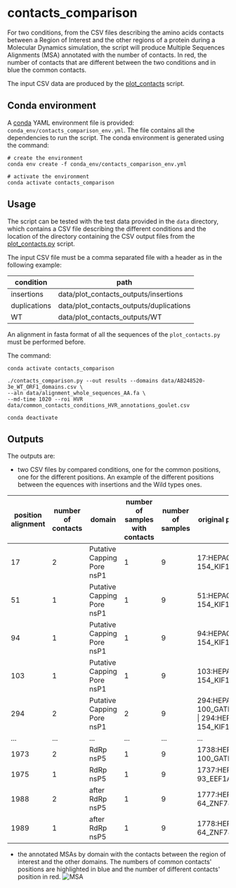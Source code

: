 # contacts_comparison

For two conditions, from the CSV files describing the amino acids contacts between a Region of Interest and the other 
regions of a protein during a Molecular Dynamics simulation, the script will produce Multiple Sequences Alignments 
(MSA) annotated with the number of contacts.
In red, the number of contacts that are different between the two conditions and in blue the common contacts.

The input CSV data are produced by the [plot_contacts](https://github.com/njeanne/plot_contacts/tree/main) script.

## Conda environment

A [conda](https://docs.conda.io/projects/conda/en/latest/index.html) YAML environment file is provided: 
`conda_env/contacts_comparison_env.yml`.
The file contains all the dependencies to run the script.
The conda environment is generated using the command:
```shell script
# create the environment
conda env create -f conda_env/contacts_comparison_env.yml

# activate the environment
conda activate contacts_comparison
```

## Usage

The script can be tested with the test data provided in the `data` directory, which contains a CSV file describing the 
different conditions and the location of the directory containing the CSV output files from the [plot_contacts.py](https://github.com/njeanne/plot_contacts) 
script.

The input CSV file must be a comma separated file with a header as in the following example:

| condition    | path |
|--------------|---|
| insertions   | data/plot_contacts_outputs/insertions |
| duplications | data/plot_contacts_outputs/duplications |
| WT           | data/plot_contacts_outputs/WT |

An alignment in fasta format of all the sequences of the `plot_contacts.py` must be performed before.

The command:
```shell script
conda activate contacts_comparison

./contacts_comparison.py --out results --domains data/AB248520-3e_WT_ORF1_domains.csv \
--aln data/alignment_whole_sequences_AA.fa \
--md-time 1020 --roi HVR data/common_contacts_conditions_HVR_annotations_goulet.csv

conda deactivate
```


## Outputs

The outputs are:
- two CSV files by compared conditions, one for the common positions, one for the different positions.
  An example of the different positions between the equences with insertions and the Wild types ones.
 
|position alignment|number of contacts|domain                    |number of samples with contacts|number of samples|original positions                                |
|------------------|------------------|--------------------------|-------------------------------|-----------------|--------------------------------------------------|
|17                |2                 |Putative Capping Pore nsP1|1                              |9                |17:HEPAC-154_KIF1B_ORF1                           |
|51                |1                 |Putative Capping Pore nsP1|1                              |9                |51:HEPAC-154_KIF1B_ORF1                           |
|94                |1                 |Putative Capping Pore nsP1|1                              |9                |94:HEPAC-154_KIF1B_ORF1                           |
|103               |1                 |Putative Capping Pore nsP1|1                              |9                |103:HEPAC-154_KIF1B_ORF1                          |
|294               |2                 |Putative Capping Pore nsP1|2                              |9                |294:HEPAC-100_GATM_ORF1 &#124; 294:HEPAC-154_KIF1B_ORF1|
|...           |...                 |...               |...                              |...               |...                           |
|1973              |2                 |RdRp nsP5                 |1                              |9                |1738:HEPAC-100_GATM_ORF1                          |
|1975              |1                 |RdRp nsP5                 |1                              |9                |1737:HEPAC-93_EEF1A1_ORF1                         |
|1988              |2                 |after RdRp nsP5           |1                              |9                |1777:HEPAC-64_ZNF787_ORF1                         |
|1989              |1                 |after RdRp nsP5           |1                              |9                |1778:HEPAC-64_ZNF787_ORF1                         |

- the annotated MSAs by domain with the contacts between the region of interest and the other domains.
  The numbers of common contacts' positions are highlighted in blue and the number of different contacts' position in red.
  ![MSA](doc/_static/msa.svg)
